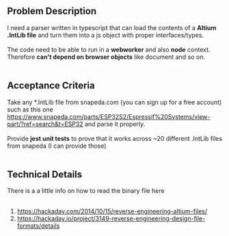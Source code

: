 ## Problem Description
I need a parser written in typescript that can load the contents of a **Altium .IntLib file** and turn them into a js object with proper interfaces/types.
<br /><br />
The code need to be able to run in a **webworker** and also **node** context. Therefore **can't depend on browser objects** like document and so on.
<br /><br />
## Acceptance Criteria
Take any *.IntLib file from snapeda.com (you can sign up for a free account) such as this one https://www.snapeda.com/parts/ESP32S2/Espressif%20Systems/view-part/?ref=search&t=ESP32 and parse it properly.
<br /><br />
Provide **jest unit tests** to prove that it works across ~20 different .IntLib files from snapeda (I can provide those)
<br /><br />
## Technical Details
There is a a little info on how to read the binary file here
<br /><br />
1. https://hackaday.com/2014/10/15/reverse-engineering-altium-files/
2. https://hackaday.io/project/3149-reverse-engineering-design-file-formats/details